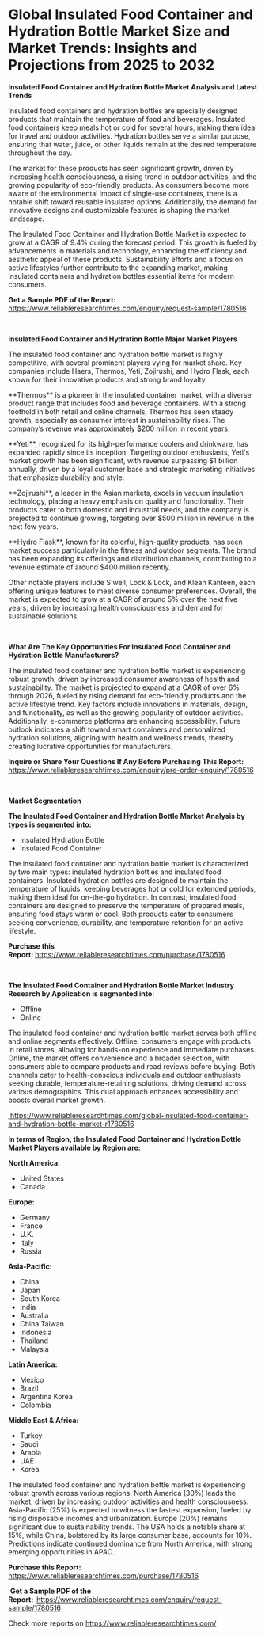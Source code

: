 <p><h1>Global Insulated Food Container and Hydration Bottle Market Size and Market Trends: Insights and Projections from 2025 to 2032</h1></p><p><strong>Insulated Food Container and Hydration Bottle Market Analysis and Latest Trends</strong></p>
<p><p>Insulated food containers and hydration bottles are specially designed products that maintain the temperature of food and beverages. Insulated food containers keep meals hot or cold for several hours, making them ideal for travel and outdoor activities. Hydration bottles serve a similar purpose, ensuring that water, juice, or other liquids remain at the desired temperature throughout the day. </p><p>The market for these products has seen significant growth, driven by increasing health consciousness, a rising trend in outdoor activities, and the growing popularity of eco-friendly products. As consumers become more aware of the environmental impact of single-use containers, there is a notable shift toward reusable insulated options. Additionally, the demand for innovative designs and customizable features is shaping the market landscape. </p><p>The Insulated Food Container and Hydration Bottle Market is expected to grow at a CAGR of 9.4% during the forecast period. This growth is fueled by advancements in materials and technology, enhancing the efficiency and aesthetic appeal of these products. Sustainability efforts and a focus on active lifestyles further contribute to the expanding market, making insulated containers and hydration bottles essential items for modern consumers.</p></p>
<p><strong>Get a Sample PDF of the Report:&nbsp;</strong> <a href="https://www.reliableresearchtimes.com/enquiry/request-sample/1780516?utm_campaign=2931&utm_medium=2&utm_source=Github&utm_content=ia&utm_term=25032025&utm_id=insulated-food-container-and-hydration-bottle">https://www.reliableresearchtimes.com/enquiry/request-sample/1780516</a></p>
<p>&nbsp;</p>
<p><strong>Insulated Food Container and Hydration Bottle Major Market Players</strong></p>
<p><p>The insulated food container and hydration bottle market is highly competitive, with several prominent players vying for market share. Key companies include Haers, Thermos, Yeti, Zojirushi, and Hydro Flask, each known for their innovative products and strong brand loyalty.</p><p>**Thermos** is a pioneer in the insulated container market, with a diverse product range that includes food and beverage containers. With a strong foothold in both retail and online channels, Thermos has seen steady growth, especially as consumer interest in sustainability rises. The company’s revenue was approximately $200 million in recent years.</p><p>**Yeti**, recognized for its high-performance coolers and drinkware, has expanded rapidly since its inception. Targeting outdoor enthusiasts, Yeti's market growth has been significant, with revenue surpassing $1 billion annually, driven by a loyal customer base and strategic marketing initiatives that emphasize durability and style.</p><p>**Zojirushi**, a leader in the Asian markets, excels in vacuum insulation technology, placing a heavy emphasis on quality and functionality. Their products cater to both domestic and industrial needs, and the company is projected to continue growing, targeting over $500 million in revenue in the next few years.</p><p>**Hydro Flask**, known for its colorful, high-quality products, has seen market success particularly in the fitness and outdoor segments. The brand has been expanding its offerings and distribution channels, contributing to a revenue estimate of around $400 million recently.</p><p>Other notable players include S'well, Lock & Lock, and Klean Kanteen, each offering unique features to meet diverse consumer preferences. Overall, the market is expected to grow at a CAGR of around 5% over the next five years, driven by increasing health consciousness and demand for sustainable solutions.</p></p>
<p>&nbsp;</p>
<p><strong>What Are The Key Opportunities For Insulated Food Container and Hydration Bottle Manufacturers?</strong></p>
<p><p>The insulated food container and hydration bottle market is experiencing robust growth, driven by increased consumer awareness of health and sustainability. The market is projected to expand at a CAGR of over 6% through 2026, fueled by rising demand for eco-friendly products and the active lifestyle trend. Key factors include innovations in materials, design, and functionality, as well as the growing popularity of outdoor activities. Additionally, e-commerce platforms are enhancing accessibility. Future outlook indicates a shift toward smart containers and personalized hydration solutions, aligning with health and wellness trends, thereby creating lucrative opportunities for manufacturers.</p></p>
<p><strong>Inquire or Share Your Questions If Any Before Purchasing This Report:</strong> <a href="https://www.reliableresearchtimes.com/enquiry/pre-order-enquiry/1780516?utm_campaign=2931&utm_medium=2&utm_source=Github&utm_content=ia&utm_term=25032025&utm_id=insulated-food-container-and-hydration-bottle">https://www.reliableresearchtimes.com/enquiry/pre-order-enquiry/1780516</a></p>
<p>&nbsp;</p>
<p><strong>Market Segmentation</strong></p>
<p><strong>The Insulated Food Container and Hydration Bottle Market Analysis by types is segmented into:</strong></p>
<p><ul><li>Insulated Hydration Bottle</li><li>Insulated Food Container</li></ul></p>
<p><p>The insulated food container and hydration bottle market is characterized by two main types: insulated hydration bottles and insulated food containers. Insulated hydration bottles are designed to maintain the temperature of liquids, keeping beverages hot or cold for extended periods, making them ideal for on-the-go hydration. In contrast, insulated food containers are designed to preserve the temperature of prepared meals, ensuring food stays warm or cool. Both products cater to consumers seeking convenience, durability, and temperature retention for an active lifestyle.</p></p>
<p><strong>Purchase this Report:&nbsp;</strong><a href="https://www.reliableresearchtimes.com/purchase/1780516?utm_campaign=2931&utm_medium=2&utm_source=Github&utm_content=ia&utm_term=25032025&utm_id=insulated-food-container-and-hydration-bottle">https://www.reliableresearchtimes.com/purchase/1780516</a></p>
<p>&nbsp;</p>
<p><strong>The Insulated Food Container and Hydration Bottle Market Industry Research by Application is segmented into:</strong></p>
<p><ul><li>Offline</li><li>Online</li></ul></p>
<p><p>The insulated food container and hydration bottle market serves both offline and online segments effectively. Offline, consumers engage with products in retail stores, allowing for hands-on experience and immediate purchases. Online, the market offers convenience and a broader selection, with consumers able to compare products and read reviews before buying. Both channels cater to health-conscious individuals and outdoor enthusiasts seeking durable, temperature-retaining solutions, driving demand across various demographics. This dual approach enhances accessibility and boosts overall market growth.</p></p>
<p><a href="https://www.reliableresearchtimes.com/global-insulated-food-container-and-hydration-bottle-market-r1780516?utm_campaign=2931&utm_medium=2&utm_source=Github&utm_content=ia&utm_term=25032025&utm_id=insulated-food-container-and-hydration-bottle">&nbsp;https://www.reliableresearchtimes.com/global-insulated-food-container-and-hydration-bottle-market-r1780516</a></p>
<p><strong>In terms of Region, the Insulated Food Container and Hydration Bottle Market Players available by Region are:</strong></p>
<p>
    <p> <strong> North America: </strong>
        <ul>
            <li>United States</li>
            <li>Canada</li>
        </ul>
        </p> 
    <p> <strong> Europe: </strong>
        <ul>
            <li>Germany</li>
            <li>France</li>
            <li>U.K.</li>
            <li>Italy</li>
            <li>Russia</li>
        </ul>
        </p> 
    <p> <strong> Asia-Pacific: </strong>
        <ul>
            <li>China</li>
            <li>Japan</li>
            <li>South Korea</li>
            <li>India</li>
            <li>Australia</li>
            <li>China Taiwan</li>
            <li>Indonesia</li>
            <li>Thailand</li>
            <li>Malaysia</li>
        </ul>
        </p> 
    <p> <strong> Latin America: </strong>
        <ul>
            <li>Mexico</li>
            <li>Brazil</li>
            <li>Argentina Korea</li>
            <li>Colombia</li>
        </ul>
        </p> 
    <p> <strong> Middle East & Africa: </strong>
        <ul>
            <li>Turkey</li>
            <li>Saudi</li>
            <li>Arabia</li>
            <li>UAE</li>
            <li>Korea</li>
        </ul>
    </p>
    </p>
<p><p>The insulated food container and hydration bottle market is experiencing robust growth across various regions. North America (30%) leads the market, driven by increasing outdoor activities and health consciousness. Asia-Pacific (25%) is expected to witness the fastest expansion, fueled by rising disposable incomes and urbanization. Europe (20%) remains significant due to sustainability trends. The USA holds a notable share at 15%, while China, bolstered by its large consumer base, accounts for 10%. Predictions indicate continued dominance from North America, with strong emerging opportunities in APAC.</p></p>
<p><strong>Purchase this Report: </strong><a href="https://www.reliableresearchtimes.com/purchase/1780516?utm_campaign=2931&utm_medium=2&utm_source=Github&utm_content=ia&utm_term=25032025&utm_id=insulated-food-container-and-hydration-bottle">https://www.reliableresearchtimes.com/purchase/1780516</a></p>
<p>&nbsp;<strong>Get a Sample PDF of the Report:&nbsp;&nbsp;</strong><a href="https://www.reliableresearchtimes.com/enquiry/request-sample/1780516?utm_campaign=2931&utm_medium=2&utm_source=Github&utm_content=ia&utm_term=25032025&utm_id=insulated-food-container-and-hydration-bottle">https://www.reliableresearchtimes.com/enquiry/request-sample/1780516</a></p>
<p><strong></strong></p>
<p>Check more reports on <a href="https://www.reliableresearchtimes.com/?utm_campaign=2931&utm_medium=2&utm_source=Github&utm_content=ia&utm_term=25032025&utm_id=insulated-food-container-and-hydration-bottle">https://www.reliableresearchtimes.com/</a></p>